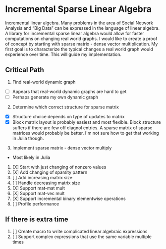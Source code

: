 # Incremental Sparse Linear Algebra

Incremental linear algebra. Many problems in the area of Social Network Analysis and “Big Data” can be expressed in the language of linear algebra. A library for incremental sparse linear algebra would allow for faster computations on changing real world graphs. I would like to create a proof of concept by starting with sparse matrix - dense vector multiplication. My first goal is to characterize the typical changes a real world graph would experience over time. This will guide my implementation.

## Critical Path

1. Find real-world dynamic graph
  - [ ] Appears that real-world dynamic graphs are hard to get
  - [ ] Perhaps generate my own dynamic graph
2. Determine which correct structure for sparse matrix
  - [X] Structure choice depends on type of updates to matrix
  - [X] Block matrix layout is probably easiest and most flexible.  Block
    structure suffers if there are few off diagnol entries. A sparse matrix of
    sparse matrices would probably be better. I'm not sure how to get that
    working in Julia though.
3. Implement sparse matrix - dense vector multiply
  - Most likely in Julia
  1. [X] Start with just changing of nonzero values
  2. [X] Add changing of sparsity pattern
  3. [ ] Add increasing matrix size
  4. [ ] Handle decreasing matrix size
  5. [X] Support mat-mat mult
  6. [X] Support mat-vec mult
  7. [X] Support incremental binary elementwise operations
4. [ ] Profile performance

## If there is extra time

1. [ ] Create macro to write complicated linear algebraic expressions
2. [ ] Support complex expressions that use the same variable multiple times
